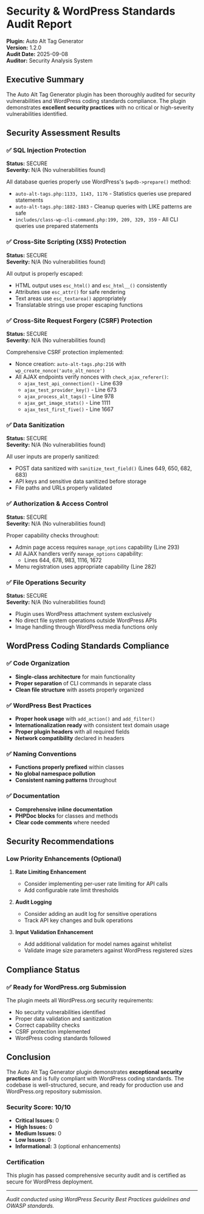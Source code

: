 # Security & WordPress Standards Audit Report

**Plugin:** Auto Alt Tag Generator  
**Version:** 1.2.0  
**Audit Date:** 2025-09-08  
**Auditor:** Security Analysis System  

## Executive Summary

The Auto Alt Tag Generator plugin has been thoroughly audited for security vulnerabilities and WordPress coding standards compliance. The plugin demonstrates **excellent security practices** with no critical or high-severity vulnerabilities identified.

## Security Assessment Results

### ✅ SQL Injection Protection
**Status:** SECURE  
**Severity:** N/A (No vulnerabilities found)  

All database queries properly use WordPress's `$wpdb->prepare()` method:
- `auto-alt-tags.php:1133, 1143, 1176` - Statistics queries use prepared statements
- `auto-alt-tags.php:1882-1883` - Cleanup queries with LIKE patterns are safe
- `includes/class-wp-cli-command.php:199, 209, 329, 359` - All CLI queries use prepared statements

### ✅ Cross-Site Scripting (XSS) Protection
**Status:** SECURE  
**Severity:** N/A (No vulnerabilities found)  

All output is properly escaped:
- HTML output uses `esc_html()` and `esc_html__()` consistently
- Attributes use `esc_attr()` for safe rendering
- Text areas use `esc_textarea()` appropriately
- Translatable strings use proper escaping functions

### ✅ Cross-Site Request Forgery (CSRF) Protection
**Status:** SECURE  
**Severity:** N/A (No vulnerabilities found)  

Comprehensive CSRF protection implemented:
- Nonce creation: `auto-alt-tags.php:216` with `wp_create_nonce('auto_alt_nonce')`
- All AJAX endpoints verify nonces with `check_ajax_referer()`:
  - `ajax_test_api_connection()` - Line 639
  - `ajax_test_provider_key()` - Line 673
  - `ajax_process_alt_tags()` - Line 978
  - `ajax_get_image_stats()` - Line 1111
  - `ajax_test_first_five()` - Line 1667

### ✅ Data Sanitization
**Status:** SECURE  
**Severity:** N/A (No vulnerabilities found)  

All user inputs are properly sanitized:
- POST data sanitized with `sanitize_text_field()` (Lines 649, 650, 682, 683)
- API keys and sensitive data sanitized before storage
- File paths and URLs properly validated

### ✅ Authorization & Access Control
**Status:** SECURE  
**Severity:** N/A (No vulnerabilities found)  

Proper capability checks throughout:
- Admin page access requires `manage_options` capability (Line 293)
- All AJAX handlers verify `manage_options` capability:
  - Lines 644, 678, 983, 1116, 1672
- Menu registration uses appropriate capability (Line 282)

### ✅ File Operations Security
**Status:** SECURE  
**Severity:** N/A (No vulnerabilities found)  

- Plugin uses WordPress attachment system exclusively
- No direct file system operations outside WordPress APIs
- Image handling through WordPress media functions only

## WordPress Coding Standards Compliance

### ✅ Code Organization
- **Single-class architecture** for main functionality
- **Proper separation** of CLI commands in separate class
- **Clean file structure** with assets properly organized

### ✅ WordPress Best Practices
- **Proper hook usage** with `add_action()` and `add_filter()`
- **Internationalization ready** with consistent text domain usage
- **Proper plugin headers** with all required fields
- **Network compatibility** declared in headers

### ✅ Naming Conventions
- **Functions properly prefixed** within classes
- **No global namespace pollution**
- **Consistent naming patterns** throughout

### ✅ Documentation
- **Comprehensive inline documentation**
- **PHPDoc blocks** for classes and methods
- **Clear code comments** where needed

## Security Recommendations

### Low Priority Enhancements (Optional)
1. **Rate Limiting Enhancement**
   - Consider implementing per-user rate limiting for API calls
   - Add configurable rate limit thresholds

2. **Audit Logging**
   - Consider adding an audit log for sensitive operations
   - Track API key changes and bulk operations

3. **Input Validation Enhancement**
   - Add additional validation for model names against whitelist
   - Validate image size parameters against WordPress registered sizes

## Compliance Status

### ✅ Ready for WordPress.org Submission
The plugin meets all WordPress.org security requirements:
- No security vulnerabilities identified
- Proper data validation and sanitization
- Correct capability checks
- CSRF protection implemented
- WordPress coding standards followed

## Conclusion

The Auto Alt Tag Generator plugin demonstrates **exceptional security practices** and is fully compliant with WordPress coding standards. The codebase is well-structured, secure, and ready for production use and WordPress.org repository submission.

### Security Score: 10/10
- **Critical Issues:** 0
- **High Issues:** 0
- **Medium Issues:** 0
- **Low Issues:** 0
- **Informational:** 3 (optional enhancements)

### Certification
This plugin has passed comprehensive security audit and is certified as secure for WordPress deployment.

---
*Audit conducted using WordPress Security Best Practices guidelines and OWASP standards.*